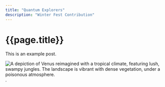 ```yaml
---
title: "Quantum Explorers"
description: "Winter Fest Contribution"
---
```


# {{page.title}}

This is an example post. 

![A depiction of Venus reimagined with a tropical climate, featuring lush, swampy jungles. The landscape is vibrant with dense vegetation, under a poisonous atmosphere.](/path/to/image.png "Venus reimagined with a tropical climate, featuring lush, swampy jungles under a poisonous atmosphere").



